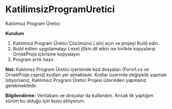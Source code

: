 # KatilimsizProgramUretici
Katılımsız Program Üretici


**Kurulum**

1. Katılımsız Program Üretici Çözümünü (.sln) açın ve projeyi Build edin.
2. Build edilen uygulamalayı (.exe) jSkin.dll etkin ise birlikte kopyalarıp OrnekProje içerisine kopyalayın
3. Program artık hazır.

**Not:** Katılımsz Program Üretici içerisinde kod dosyaları (Form1.cs ve OrnekProje.csproj) kodları yer almaktadır.
Kodlar üzerinde değişiklik yapmak istiyorsanız, Katılımsız Program Üretici Projesi üzerinden yapmanız gerekmektedir.

**Bilgilendirme:** Veritabanı ve dosyalar da kullandım. Ancak ilk yaptığım sürüm bu olduğu için bunu ekliyorum.
